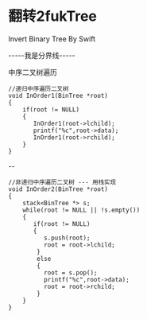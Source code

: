 # 翻转2fukTree
Invert Binary Tree By Swift

-----我是分界线-----

中序二叉树遍历

    //递归中序遍历二叉树
    void InOrder1(BinTree *root)
    {
        if(root != NULL)
        {
           InOrder1(root->lchild);
           printf("%c",root->data);
           InOrder1(root->rchild);
        }
    }

--

    //非递归中序遍历二叉树 --- 用栈实现
    void InOrder2(BinTree *root)
    {
        stack<BinTree *> s;
        while(root != NULL || !s.empty())
        {
           if(root != NULL)
           {
              s.push(root);
              root = root->lchild;
            }
            else
            {
              root = s.pop();
              printf("%c",root->data);
              root = root->rchild;
            }
        }
    }

